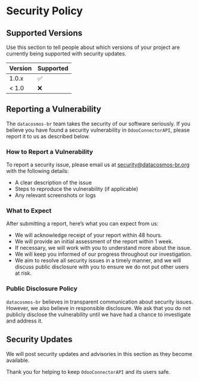 # Security Policy

## Supported Versions

Use this section to tell people about which versions of your project are currently being supported with security updates.

| Version | Supported          |
| ------- | ------------------ |
| 1.0.x   | :white_check_mark: |
| < 1.0   | :x:                |

## Reporting a Vulnerability

The `datacosmos-br` team takes the security of our software seriously. If you believe you have found a security vulnerability in `OdooConnectorAPI`, please report it to us as described below.

### How to Report a Vulnerability

To report a security issue, please email us at security@datacosmos-br.org with the following details:

- A clear description of the issue
- Steps to reproduce the vulnerability (if applicable)
- Any relevant screenshots or logs

### What to Expect

After submitting a report, here’s what you can expect from us:

- We will acknowledge receipt of your report within 48 hours.
- We will provide an initial assessment of the report within 1 week.
- If necessary, we will work with you to understand more about the issue.
- We will keep you informed of our progress throughout our investigation.
- We aim to resolve all security issues in a timely manner, and we will discuss public disclosure with you to ensure we do not put other users at risk.

### Public Disclosure Policy

`datacosmos-br` believes in transparent communication about security issues. However, we also believe in responsible disclosure. We ask that you do not publicly disclose the vulnerability until we have had a chance to investigate and address it.

## Security Updates

We will post security updates and advisories in this section as they become available.

Thank you for helping to keep `OdooConnectorAPI` and its users safe.
